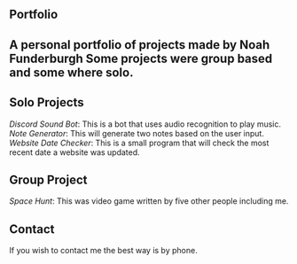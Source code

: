 ## Portfolio
A personal portfolio of projects made by Noah Funderburgh
Some projects were group based and some where solo.
---
## Solo Projects
*Discord Sound Bot*: This is a bot that uses audio recognition to play music. 
*Note Generator*: This will generate two notes based on the user input.
*Website Date Checker*: This is a small program that will check the most recent date a website was updated.

## Group Project
*Space Hunt*: This was video game written by five other people including me.

## Contact
If you wish to contact me the best way is by phone.
